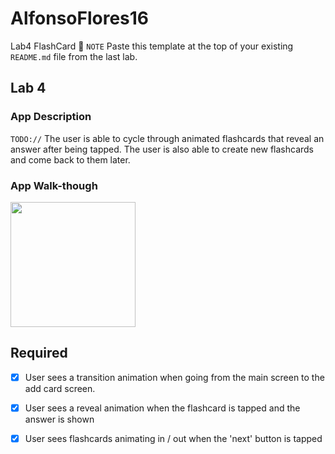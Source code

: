 # AlfonsoFlores16
Lab4 FlashCard
📝 `NOTE` Paste this template at the top of your existing `README.md` file from the last lab.

## Lab 4

### App Description
`TODO://` The user is able to cycle through animated flashcards that reveal an answer after being tapped. The user is also able to create new flashcards and come back to them later.

### App Walk-though

<img src="https://imgur.com/zjC0zEx.gif" width=200><br>

## Required
- [x] User sees a transition animation when going from the main screen to the add card screen.
- [x] User sees a reveal animation when the flashcard is tapped and the answer is shown
- [x] User sees flashcards animating in / out when the 'next' button is tapped

